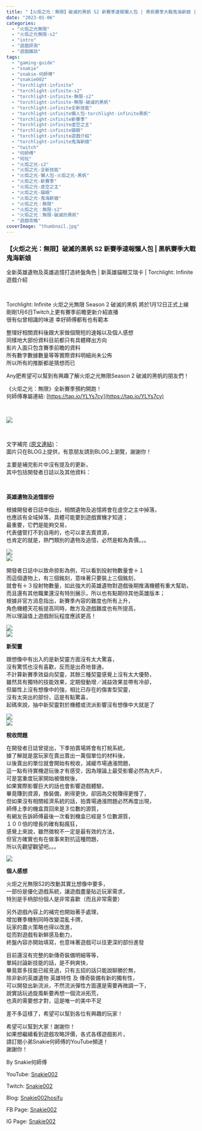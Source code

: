 ```yaml
---
title: "【火炬之光：無限】破滅的黑帆 S2 新賽季速報懶人包 | 黑帆賽季大戰鬼海新娘 | 全新英雄遺物及英雄追憶打造終盤角色 | 新英雄貓眼艾瑞卡 | Torchlight: Infinite 遊戲介紹"
date: "2023-01-06"
categories: 
  - "火炬之光無限"
  - "火炬之光無限-s2"
  - "intro"
  - "遊戲評測"
  - "遊戲雜談"
tags: 
  - "gaming-guide"
  - "snakie"
  - "snakie-何師傅"
  - "snakie002"
  - "torchlight-infinite"
  - "torchlight-infinite-s2"
  - "torchlight-infinite-無限-s2"
  - "torchlight-infinite-無限-破滅的黑帆"
  - "torchlight-infinite全新技能"
  - "torchlight-infinite懶人包-torchlight-infinite黑帆"
  - "torchlight-infinite新賽季"
  - "torchlight-infinite虛空之主"
  - "torchlight-infinite貓眼"
  - "torchlight-infinite遊戲介紹"
  - "torchlight-infinite鬼海新娘"
  - "twitch"
  - "何師傅"
  - "何玩"
  - "火炬之光-s2"
  - "火炬之光-全新技能"
  - "火炬之光-懶人包-火炬之光-黑帆"
  - "火炬之光-新賽季"
  - "火炬之光-虛空之主"
  - "火炬之光-貓眼"
  - "火炬之光-鬼海新娘"
  - "火炬之光：無限"
  - "火炬之光：無限-s2"
  - "火炬之光：無限-破滅的黑帆"
  - "遊戲攻略"
coverImage: "thumbnail.jpg"
---
```


### 【火炬之光：無限】破滅的黑帆 S2 新賽季速報懶人包 | 黑帆賽季大戰鬼海新娘  
全新英雄遺物及英雄追憶打造終盤角色 | 新英雄貓眼艾瑞卡 | Torchlight: Infinite 遊戲介紹

  
   

  
Torchlight: Infinite 火炬之光無限 Season 2 破滅的黑帆 將於1月12日正式上線  
剛剛1月6日Twitch上更有賽季前瞻更新介紹直播  
很有似曾相識的味道 幸好師傅都有也有範本  

  
整理好相關資料後跟大家做個簡短的速報以及個人感想  
同樣地大部份資料目前都只有具體釋出方向  
影片入面只包含賽季前瞻的資料  
所有數字數據數量等等實際資料明細尚未公佈  
所以所有的推斷都是猜想而已  

  
Any肥希望可以幫到有興趣了解火炬之光無限Season 2 破滅的黑帆的朋友們！  

  
《火炬之光：無限》全新賽季預約開跑！  
何師傅專屬連結: [https://tap.io/YLYs7cy](https://tap.io/YLYs7cy)  

  
   

  
![](WordPress/0-1024x576.jpg)  

  
   

  
文字補完 [(原文連結)](https://snakie002hosifu.blog/tlis2-live)：  
圖片只在BLOG上提供，有意朋友請到BLOG上瀏覽，謝謝你！  

  
主要是補完影片中沒有提及的更新，  
其中包括開發者日誌以及其他資料：  

  
   

  
**英雄遺物及追憶部份**  

  
根據開發者日誌中指出，相關遺物及追憶將會在虛空之主中掉落，  
也應該有全域掉落，具體可能要到遊戲實機才知道；  
最重要，它們是能夠交易，  
代表儘管打不到自用的，也可以拿去賣資源，  
也肯定的就是，熱門類別的遺物及追憶，必然是較為貴價。。。  

  
![](WordPress/2-1024x576.png)  
![](WordPress/1-1024x576.png)  

  
開發者日誌中以致命掠影為例，可以看到投射物數量會＋１  
而這個遺物上，有三個銘刻，意味著只要裝上三個銘刻，  
就會有＋３投射物數量，如此強大的英雄遺物對遊戲後期推滿機體有重大幫助，  
而且還有其他職業還沒有特別展示，所以也有點期待其他英雄版本；  
根據非官方消息指出，新賽季內容的難度也所有上升，  
角色機體天花板提高同時，敵方及遊戲難度也有所提高，  
所以理論值上遊戲耐玩程度應該更高！  

  
![](WordPress/3-1024x576.png)  
![](WordPress/4-1024x576.png)  

  
**新契靈**  

  
跟想像中有出入的是新契靈方面沒有太大驚喜，  
沒有驚慌也沒有喜歡，反而是出奇地普通，  
不計算新賽季效益向契靈，其餘三種契靈感覺上沒有太大優勢，  
雖然具有獨特的技能效果，定期發動增／減益效果並帶有冷卻，  
但屬性上沒有想像中的強，相比已存在的傷害型契靈，  
沒有太突出的部份，這是有點驚喜，  
起碼來說，抽中新契靈對於機體或流派影響沒有想像中大就是了  

  
![](WordPress/5-1024x576.jpg)  
![](WordPress/6-1024x576.jpg)  

  
**稅收問題**  

  
在開發者日誌曾提出，下季拍賣場將會有打稅系統，  
據了解就是當玩家在賣出賣出一萬個單位的材料後，  
以後賣出的單位就會開始有稅收，減緩市場通漲問題，  
這一點有待實機遊玩後才有感受，因為理論上最受影響必然為大戶，  
可是當重度玩家開始被徵稅後，  
如果實際影響巨大的話也會影響遊戲體驗，  
畢竟賺到資源，換裝備，刷得更快，卻因為交稅賺得更慢了，  
但如果沒有相關經濟系統的話，拍賣場通漲問題必然再度出現，  
師傅上季的機盒買回來是３位數的源質，  
有網友告訴師傅最後一次看到機盒已經是５位數源質，  
１００倍的增長的確有點瘋狂，  
感覺上來說，雖然徵稅不一定是最有效的方法，  
但官方確實也有在做事來對抗這種問題，  
所以先觀望觀望吧。。。  

  
![](https://snakie002hosifu.blog/wp-content/uploads/2023/01/7-1024x819.webp)  

  
**個人感想**  

  
火炬之光無限S2的改動其實比想像中要多，  
一部份是優化遊戲系統，讓遊戲盡量貼近玩家需求，  
特別是手柄部份個人是非常喜歡（而且非常需要）  

  
另外遊戲內容上的補完也開始著手處理，  
增加賽季機制同時改變混亂卡牌，  
玩家的農火策略也得以改進，  
從而對遊戲有新鮮感及動力，  
終盤內容亦開始填寫，也意味著遊戲可以往更深的部份進發  

  
目前還沒有完整的新傳奇裝備明細等等，  
單純討論新技能的話，是不夠爽快，  
畢竟眾多技能已經見過，只有五招的話只能說聊勝於無，  
除非新的英雄遺物 英雄特性 及 傳奇裝備有新的獨有性，  
可以開發出新流派，不然流派彈性方面還是需要再微調一下，  
說實話玩過旋風斬要再想一個流派拓荒，  
也真的需要想才對，這是唯一的美中不足  

  
差不多這樣了，希望可以幫到各位有興趣的玩家！  

  
希望可以幫到大家！謝謝你！  
如果想繼續看到遊戲攻略評價，各式各樣遊戲影片，  
請訂閱小弟Snakie何師傅的YouTube頻道！  
謝謝你！  

  
By Snakie何師傅  

  
YouTube: [Snakie002](https://www.youtube.com/channel/UCDOMLG_RBSoqVHK3sIYJeLA)  

  
Twitch: [Snakie002](https://www.twitch.tv/snakie002/)  

  
Blog: [Snakie002hosifu](https://snakie002hosifu.blog/)  

  
FB Page: [Snakie002](https://www.facebook.com/Snakie002/)  

  
IG Page: [Snakie002](https://www.instagram.com/snakie002/)
